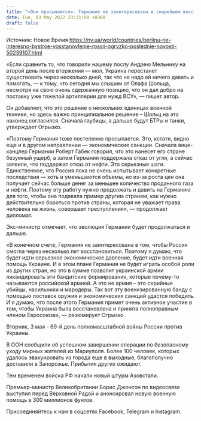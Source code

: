 ```yaml
---
title: "«Они просыпаются». Германия не заинтересована в скорейшем восстановлении России — Огрызко"
date: Tue, 03 May 2022 23:31:00 +0300
draft: false
---
```

Источник: Новое Время https://nv.ua/world/countries/berlinu-ne-interesno-bystroe-vosstanovlenie-rossii-ogryzko-poslednie-novosti-50239107.html


«Если сравнить то, что говорили нашему послу Андрею Мельнику на второй день после вторжения — мол, Украина перестанет существовать через несколько дней, так что не надо ей ничего давать и помогать, — к тому, что сегодня мы слышим от Олафа Шольца, несмотря на свою очень сдержанную позицию, что он дал добро на поставку уже тяжелой артиллерии для нужд ВСУ», — пишет автор.

Он добавляет, что это решение о нескольких единицах военной техники, но здесь важно принципиальное решение – Шольц на это наконец согласился. Сначала гаубицы, а дальше будут БТРы и танки, утверждает Огрызко.

«Поэтому Германия тоже постепенно просыпается. Это, кстати, видно еще и в другом направлении — экономические санкции. Сначала вице-канцлер Германии Роберт Габек говорил, что это нанесет его стране безумный ущерб, а затем Германия поддержала отказ от угля, а сейчас заявили, что поддержат отказ от нефти. Это серьезные шаги. Единственное, что Россия пока не очень испытывает конкретные последствия — хоть и уменьшаются объемы, но из-за роста цен она получает сейчас больше денег за меньшее количество проданного газа и нефти. Поэтому эту работу нужно продолжать и давить на Германию для того, чтобы она подавала пример другим странам, как нужно действительно бороться против страны, которая не уважает права человека на жизнь, совершает преступления», — продолжает дипломат.

Экс-министр отмечает, что эволюция Германии будет продолжаться и дальше.

«В конечном счете, Германия не заинтересована в том, чтобы Россия смогла через несколько лет восстановиться. Поэтому я думаю, что будет идти серьезное экономическое давление, будет идти военная помощь Украине. И в этом плане Германия не будет играть особой роли из других стран, но это в сумме позволит украинской армии ликвидировать эти бандитские формирования, которые почему-то называются российской армией. А это не армия – это серийные убийцы, насильники и мародеры. Так вот эту военизированную банду с помощью поставок оружия и экономических санкций удастся победить. И я думаю, что после этого Германия примет очень активное участие в том, чтобы Украина была восстановлена и принята полноправным членом Евросоюза», — резюмирует Огрызко.

Вторник, 3 мая - 69-й день полномасштабной войны России против Украины.

В ООН сообщили об успешном завершении операции по безопасному уходу мирных жителей из Мариуполя. Более 100 человек, которых удалось эвакуировать из города еще в выходные, благополучно доставили в Запорожье. Прибытия других ожидают.

Тем временем войска РФ начали новый штурм Азовстали.

Премьер-министр Великобритании Борис Джонсон по видеосвязи выступил перед Верховной Радой и анонсировал новую военную помощь в 300 миллионов фунтов.

Присоединяйтесь к нам в соцсетях Facebook, Telegram и Instagram.
